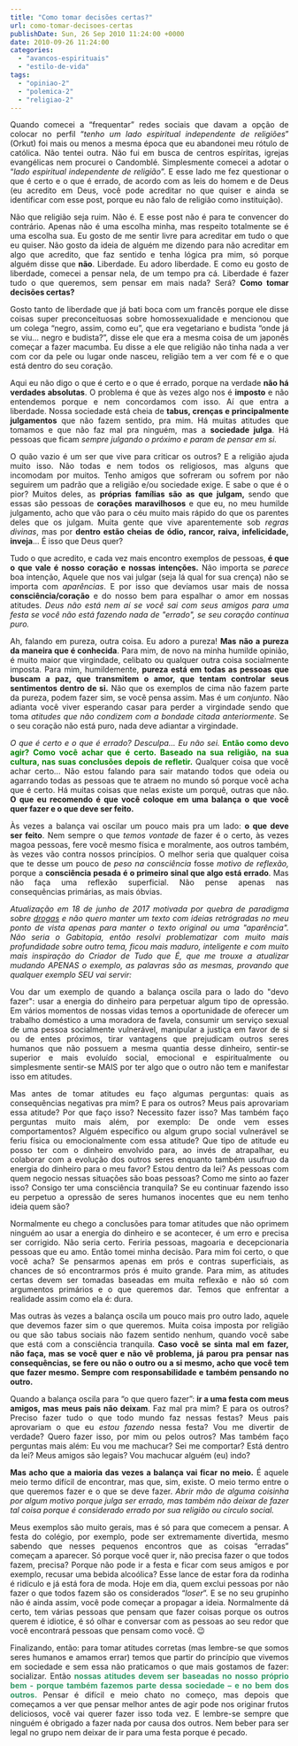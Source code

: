 ```yaml
---
title: "Como tomar decisões certas?"
url: como-tomar-decisoes-certas
publishDate: Sun, 26 Sep 2010 11:24:00 +0000
date: 2010-09-26 11:24:00
categories: 
  - "avancos-espirituais"
  - "estilo-de-vida"
tags: 
  - "opiniao-2"
  - "polemica-2"
  - "religiao-2"
---
```

<p style="text-align: justify;">Quando comecei a “frequentar” redes sociais que davam a opção de colocar no perfil “<em>tenho um lado espiritual independente de religiões</em>” (Orkut) foi mais ou menos a mesma época que eu abandonei meu rótulo de católica. Não tentei outra. Não fui em busca de centros espíritas, igrejas evangélicas nem procurei o Candomblé. Simplesmente comecei a adotar o “<em>lado espiritual independente de religião</em>”. E esse lado me fez questionar o que é certo e o que é errado, de acordo com as leis do homem e de Deus (eu acredito em Deus, você pode acreditar no que quiser e ainda se identificar com esse post, porque eu não falo de religião como instituição).</p>

<div>
<p style="text-align: justify;">Não que religião seja ruim. Não é. E esse post não é para te convencer do contrário. Apenas não é uma escolha minha, mas respeito totalmente se é uma escolha sua. Eu gosto de me sentir livre para acreditar em tudo o que eu quiser. Não gosto da ideia de alguém me dizendo para não acreditar em algo que acredito, que faz sentido e tenha lógica pra mim, só porque alguém disse que <strong>não</strong>. Liberdade. Eu adoro liberdade. E como eu gosto de liberdade, comecei a pensar nela, de um tempo pra cá. Liberdade é fazer tudo o que queremos, sem pensar em mais nada? Será? <strong>Como tomar decisões certas?</strong></p>
<p style="text-align: justify;">Gosto tanto de liberdade que já bati boca com um francês porque ele disse coisas super preconceituosas sobre homossexualidade e mencionou que um colega “negro, assim, como eu”, que era vegetariano e budista “onde já se viu... negro e budista?”, disse ele que era a mesma coisa de um japonês começar a fazer macumba. Eu disse a ele que religião não tinha nada a ver com cor da pele ou lugar onde nasceu, religião tem a ver com fé e o que está dentro do seu coração.</p>
<p style="text-align: justify;">Aqui eu não digo o que é certo e o que é errado, porque na verdade <strong>não há verdades absolutas</strong>. O problema é que às vezes algo nos é <strong>imposto</strong> e não entendemos porque e nem concordamos com isso. Aí que entra a liberdade. Nossa sociedade está cheia de <strong>tabus, crenças e principalmente julgamentos</strong> que não fazem sentido, pra mim. Há muitas atitudes que tomamos e que não faz mal pra ninguém, mas a <strong>sociedade julga</strong>. Há pessoas que ficam <em>sempre julgando o próximo e param de pensar em si.</em></p>
<p style="text-align: justify;">O quão vazio é um ser que vive para criticar os outros? E a religião ajuda muito isso. Não todas e nem todos os religiosos, mas alguns que incomodam por muitos. Tenho amigos que sofreram ou sofrem por não seguirem um padrão que a religião e/ou sociedade exige. E sabe o que é o pior? Muitos deles, as <strong>próprias famílias são as que julgam, </strong>sendo que essas são pessoas de <strong>corações maravilhosos</strong> e que eu, no meu humilde julgamento, acho que vão para o céu muito mais rápido do que os parentes deles que os julgam. Muita gente que vive aparentemente sob <em>regras divinas</em>, mas por <strong>dentro estão cheias de ódio, rancor, raiva, infelicidade, inveja</strong>... É isso que Deus quer?</p>
<p style="text-align: justify;">Tudo o que acredito, e cada vez mais encontro exemplos de pessoas, <strong>é que o que vale é nosso coração e nossas intenções.</strong> Não importa se <em>parece</em> boa intenção, Aquele que nos vai julgar (seja lá qual for sua crença) não se importa com <em>aparências</em>. E por isso que devíamos usar mais de nossa <strong>consciência/coração</strong> e do nosso bem para espalhar o amor em nossas atitudes. <em>Deus não está nem aí se você sai com seus amigos para uma festa se você não está fazendo nada de "errado", se seu coração continua puro.</em></p>
<p style="text-align: justify;">Ah, falando em pureza, outra coisa. Eu adoro a pureza! <strong>Mas não a pureza da maneira que é conhecida</strong>. Para mim, de novo na minha humilde opinião, é muito maior que virgindade, celibato ou qualquer outra coisa socialmente imposta. Para mim, humildemente, <strong>pureza está em todas as pessoas que buscam a paz, que transmitem o amor, que tentam controlar seus sentimentos dentro de si.</strong> Não que os exemplos de cima não fazem parte da pureza, podem fazer sim, se você pensa assim. Mas é um <em>conjunto</em>. Não adianta você viver esperando casar para perder a virgindade sendo que toma <em>atitudes que não condizem com a bondade citada anteriormente</em>. Se o seu coração não está puro, nada deve adiantar a virgindade.</p>
<p style="text-align: justify;"><em>O que é certo e o que é errado? Desculpa... Eu não sei.</em> <span style="color: #008000;"><strong>Então como devo agir? Como você achar que é certo. Baseado na sua religião, na sua cultura, nas suas conclusões depois de refletir.</strong></span> Qualquer coisa que você achar certo... Não estou falando para sair matando todos que odeia ou agarrando todas as pessoas que te atraem no mundo só porque você acha que é certo. Há muitas coisas que nelas existe um porquê, outras que não. <strong>O que eu recomendo é que você coloque em uma balança o que você quer fazer e o que deve ser feito.</strong></p>
<p style="text-align: justify;">Às vezes a balança vai oscilar um pouco mais pra um lado: <strong>o que deve ser feito</strong>. Nem sempre o que <em>temos vontade</em> de fazer é o certo, às vezes magoa pessoas, fere você mesmo física e moralmente, aos outros também, às vezes vão contra nossos princípios. O melhor seria que qualquer coisa que te desse um pouco de <em>peso na consciência</em> fosse <em>motivo de reflexão,</em> porque a <strong>consciência pesada é o primeiro sinal que algo está errado</strong>. Mas não faça uma reflexão superficial. Não pense apenas nas consequências primárias, as mais óbvias.</p>
<p style="text-align: justify;"><em>Atualização em 18 de junho de 2017 motivada por quebra de paradigma sobre <span style="text-decoration: underline;">drogas</span> e não quero manter um texto com ideias retrógradas no meu ponto de vista apenas para manter o texto original ou uma "aparência". Não seria o Gabitopia, então resolvi problematizar com muito mais profundidade sobre outro tema, ficou mais maduro, inteligente e com muito mais inspiração do Criador de Tudo que É, que me trouxe a atualizar mudando APENAS o exemplo, as palavras são as mesmas, provando que qualquer exemplo SEU vai servir:</em></p>
<p style="text-align: justify;">Vou dar um exemplo de quando a balança oscila para o lado do "devo fazer": usar a energia do dinheiro para perpetuar algum tipo de opressão. Em vários momentos de nossas vidas temos a oportunidade de oferecer um trabalho doméstico a uma moradora de favela, consumir um serviço sexual de uma pessoa socialmente vulnerável, manipular a justiça em favor de si ou de entes próximos, tirar vantagens que prejudicam outros seres humanos que não possuem a mesma quantia desse dinheiro, sentir-se superior e mais evoluído social, emocional e espiritualmente ou simplesmente sentir-se MAIS por ter algo que o outro não tem e manifestar isso em atitudes.</p>
<p style="text-align: justify;">Mas antes de tomar atitudes eu faço algumas perguntas: quais as consequências negativas pra mim? E para os outros? Meus pais aprovariam essa atitude? Por que faço isso? Necessito fazer isso? Mas também faço perguntas muito mais além, por exemplo: De onde vem esses comportamentos? Alguém específico ou algum grupo social vulnerável se feriu física ou emocionalmente com essa atitude? Que tipo de atitude eu posso ter com o dinheiro envolvido para, ao invés de atrapalhar, eu colaborar com a evolução dos outros seres enquanto também usufruo da energia do dinheiro para o meu favor? Estou dentro da lei? As pessoas com quem negocio nessas situações são boas pessoas? Como me sinto ao fazer isso? Consigo ter uma consciência tranquila? Se eu continuar fazendo isso eu perpetuo a opressão de seres humanos inocentes que eu nem tenho ideia quem são?</p>
<p style="text-align: justify;">Normalmente eu chego a conclusões para tomar atitudes que não oprimem ninguém ao usar a energia do dinheiro e se acontecer, é um erro e precisa ser corrigido. Não seria certo. Feriria pessoas, magoaria e decepcionaria pessoas que eu amo. Então tomei minha decisão. Para mim foi certo, o que você acha? Se pensarmos apenas em prós e contras superficiais, as chances de só encontrarmos prós é muito grande. Para mim, as atitudes certas devem ser tomadas baseadas em muita reflexão e não só com argumentos primários e o que queremos dar. Temos que enfrentar a realidade assim como ela é: dura.</p>
<p style="text-align: justify;">Mas outras às vezes a balança oscila um pouco mais pro outro lado, aquele que devemos fazer sim o que queremos. Muita coisa imposta por religião ou que são tabus sociais não fazem sentido nenhum, quando você sabe que está com a consciência tranquila. <strong>Caso você se sinta mal em fazer, não faça, mas se você quer e não vê problema, já parou pra pensar nas consequências, se fere ou não o outro ou a si mesmo, acho que você tem que fazer mesmo. Sempre com responsabilidade e também pensando no outro.</strong></p>
<p style="text-align: justify;">Quando a balança oscila para “o que quero fazer”: <strong>ir a uma festa com meus amigos, mas meus pais não deixam</strong>. Faz mal pra mim? E para os outros? Preciso fazer tudo o que todo mundo faz nessas festas? Meus pais aprovariam o que eu <em>estou fazendo</em> nessa festa? Vou me divertir de verdade? Quero fazer isso, por mim ou pelos outros? Mas também faço perguntas mais além: Eu vou me machucar? Sei me comportar? Está dentro da lei? Meus amigos são legais? Vou machucar alguém (eu) indo?</p>
<p style="text-align: justify;"><strong>Mas acho que a maioria das vezes a balança vai ficar no meio.</strong> É aquele meio termo difícil de encontrar, mas que, sim, existe. O meio termo entre o que queremos fazer e o que se deve fazer. <em>Abrir mão de alguma coisinha por algum motivo porque julga ser errado, mas também não deixar de fazer tal coisa porque é considerado errado por sua religião ou circulo social.</em></p>
<p style="text-align: justify;">Meus exemplos são muito gerais, mas é só para que comecem a pensar. A festa do colégio, por exemplo, pode ser extremamente divertida, mesmo sabendo que nesses pequenos encontros que as coisas “erradas” começam a aparecer. Só porque você quer ir, não precisa fazer o que todos fazem, precisa? Porque não pode ir a festa e ficar com seus amigos e por exemplo, recusar uma bebida alcoólica? Esse lance de estar fora da rodinha é ridículo e já está fora de moda. Hoje em dia, quem exclui pessoas por não fazer o que todos fazem são os considerados “<em>loser</em>”. E se no seu grupinho não é ainda assim, você pode começar a propagar a ideia. Normalmente dá certo, tem várias pessoas que pensam que fazer coisas porque os outros querem é idiotice, é só olhar e conversar com as pessoas ao seu redor que você encontrará pessoas que pensam como você. 😉</p>
<p style="text-align: justify;">Finalizando, então: para tomar atitudes corretas (mas lembre-se que somos seres humanos e amamos errar) temos que partir do princípio que vivemos em sociedade e sem essa não praticamos o que mais gostamos de fazer: socializar. Então<span style="color: #339966;"><strong> nossas atitudes devem ser baseadas no nosso próprio bem - porque também fazemos parte dessa sociedade – e no bem dos outros.</strong></span> Pensar é difícil e meio chato no começo, mas depois que começamos a ver que pensar melhor antes de agir pode nos originar frutos deliciosos, você vai querer fazer isso toda vez. E lembre-se sempre que ninguém é obrigado a fazer nada por causa dos outros. Nem beber para ser legal no grupo nem deixar de ir para uma festa porque é pecado.</p>

</div>
